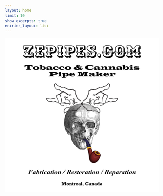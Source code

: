 ```yaml
---
layout: home
limit: 10
show_excerpts: true
entries_layout: list
---
```


![Splash Autumn 2022](/assets/images/zepipesdotcom-logo001-2000-1x1.jpg)
